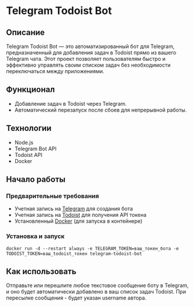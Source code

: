 # Telegram Todoist Bot

## Описание

Telegram Todoist Bot — это автоматизированный бот для Telegram, предназначенный для добавления задач в Todoist прямо из вашего Telegram чата. Этот проект позволяет пользователям быстро и эффективно управлять своим списком задач без необходимости переключаться между приложениями.

## Функционал

- Добавление задач в Todoist через Telegram.
- Автоматический перезапуск после сбоев для непрерывной работы.

## Технологии

- Node.js
- Telegram Bot API
- Todoist API
- Docker

## Начало работы

### Предварительные требования

- Учетная запись на [Telegram](https://telegram.org/) для создания бота
- Учетная запись на [Todoist](https://todoist.com/) для получения API токена
- Установленный [Docker](https://www.docker.com/) (для запуска в контейнере)

### Установка и запуск

    docker run -d --restart always -e TELEGRAM_TOKEN=ваш_токен_бота -e TODOIST_TOKEN=ваш_todoist_токен telegram-todoist-bot

## Как использовать

Отправьте или перешлите любое текстовое сообщение боту в Telegram, и оно будет автоматически добавлено в ваш список задач Todoist. При пересылке сообщения - будет указан username автора.


